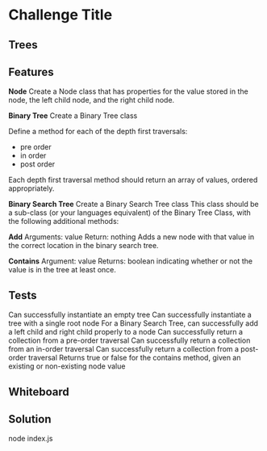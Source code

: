 # Challenge Title
## Trees

## Features
**Node**
Create a Node class that has properties for the value stored in the node, the left child node, and the right child node.

**Binary Tree**
Create a Binary Tree class

Define a method for each of the depth first traversals:
- pre order
- in order
- post order

Each depth first traversal method should return an array of values, ordered appropriately.

**Binary Search Tree**
Create a Binary Search Tree class
This class should be a sub-class (or your languages equivalent) of the Binary Tree Class, with the following additional methods:

**Add**
Arguments: value
Return: nothing
Adds a new node with that value in the correct location in the binary search tree.

**Contains**
Argument: value
Returns: boolean indicating whether or not the value is in the tree at least once.


## Tests
Can successfully instantiate an empty tree
Can successfully instantiate a tree with a single root node
For a Binary Search Tree, can successfully add a left child and right child properly to a node
Can successfully return a collection from a pre-order traversal
Can successfully return a collection from an in-order traversal
Can successfully return a collection from a post-order traversal
Returns true or false for the contains method, given an existing or non-existing node value

## Whiteboard


## Solution
node index.js
